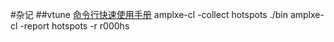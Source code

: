 #杂记
##vtune
[命令行快速使用手册](https://software.intel.com/zh-cn/blogs/2010/11/10/amplxe-cl/)
amplxe-cl -collect hotspots ./bin
amplxe-cl -report hotspots -r r000hs 
